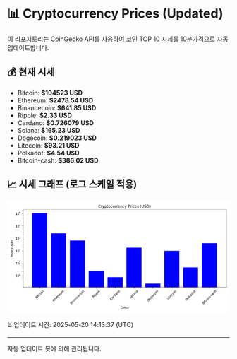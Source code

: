 
# 📊 Cryptocurrency Prices (Updated)

이 리포지토리는 CoinGecko API를 사용하여 코인 TOP 10 시세를 10분가격으로 자동 업데이트합니다.

## 💰 현재 시세
- Bitcoin: **$104523 USD**
- Ethereum: **$2478.54 USD**
- Binancecoin: **$641.85 USD**
- Ripple: **$2.33 USD**
- Cardano: **$0.726079 USD**
- Solana: **$165.23 USD**
- Dogecoin: **$0.219023 USD**
- Litecoin: **$93.21 USD**
- Polkadot: **$4.54 USD**
- Bitcoin-cash: **$386.02 USD**

## 📈 시세 그래프 (로그 스케일 적용)
![Crypto Prices](crypto_prices.png)

⏳ 업데이트 시간: 2025-05-20 14:13:37 (UTC)

---
자동 업데이트 봇에 의해 관리됩니다.
